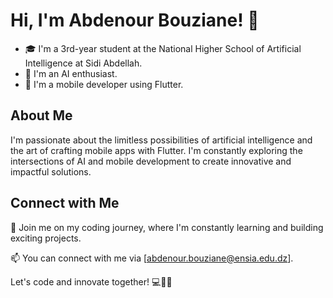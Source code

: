 # Hi, I'm Abdenour Bouziane! 👋

- 🎓 I'm a 3rd-year student at the National Higher School of Artificial Intelligence at Sidi Abdellah.
- 🤖 I'm an AI enthusiast.
- 📱 I'm a mobile developer using Flutter.

## About Me

I'm passionate about the limitless possibilities of artificial intelligence and the art of crafting mobile apps with Flutter. I'm constantly exploring the intersections of AI and mobile development to create innovative and impactful solutions.

## Connect with Me

🚀 Join me on my coding journey, where I'm constantly learning and building exciting projects.

📫 You can connect with me via [abdenour.bouziane@ensia.edu.dz].

Let's code and innovate together! 💻🤖🚀
